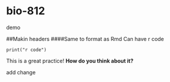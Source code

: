
# bio-812
demo

##Makin headers
####Same to format as Rmd
Can have r code
```{r}
print("r code")
```


This is a great practice! 
**How do you think about it?**

add change
